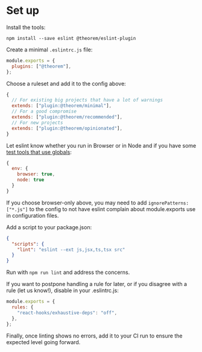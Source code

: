 # Set up

Install the tools:

```
npm install --save eslint @theorem/eslint-plugin
```

Create a minimal `.eslintrc.js` file:

```js
module.exports = {
  plugins: ["@theorem"],
};
```

Choose a ruleset and add it to the config above:

```js
{
  // For existing big projects that have a lot of warnings
  extends: ["plugin:@theorem/minimal"],
  // For a good compromise
  extends: ["plugin:@theorem/recommended"],
  // For new projects
  extends: ["plugin:@theorem/opinionated"],
}
```

Let eslint know whether you run in Browser or in Node and if you have some [test tools that use globals](https://eslint.org/docs/user-guide/configuring#specifying-environments):

```js
{
  env: {
    browser: true,
    node: true
  }
}
```

If you choose browser-only above, you may need to add `ignorePatterns: ["*.js"]` to the config to not have eslint complain about module.exports use in configuration files.

Add a script to your package.json:

```json
{
  "scripts": {
    "lint": "eslint --ext js,jsx,ts,tsx src"
  }
}
```

Run with `npm run lint` and address the concerns.

If you want to postpone handling a rule for later, or if you disagree with a rule (let us know!), disable in your .eslintrc.js:

```js
module.exports = {
  rules: {
    "react-hooks/exhaustive-deps": "off",
  },
};
```

Finally, once linting shows no errors, add it to your CI run to ensure the expected level going forward.
